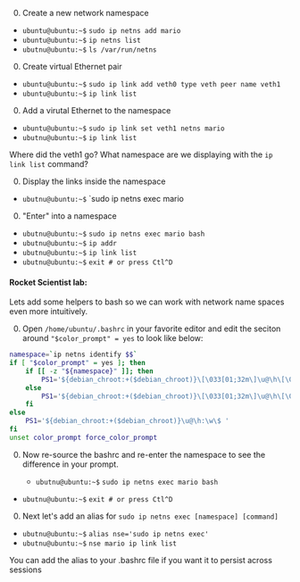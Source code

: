 
0. Create a new network namespace

  * `ubuntu@ubuntu:~$` `sudo ip netns add mario`
  * `ubuntu@ubuntu:~$` `ip netns list`
  * `ubutnu@ubuntu:~$` `ls /var/run/netns`

0. Create virtual Ethernet pair

  * `ubuntu@ubuntu:~$` `sudo ip link add veth0 type veth peer name veth1`
  * `ubuntu@ubuntu:~$` `ip link list`

0. Add a virutal Ethernet to the namespace

  * `ubuntu@ubuntu:~$` `sudo ip link set veth1 netns mario`
  * `ubutnu@ubuntu:~$` `ip link list`

  Where did the veth1 go?
  What namespace are we displaying with the `ip link list` command?

0. Display the links inside the namespace

  * `ubutnu@ubuntu:~$` `sudo ip netns exec mario

0. "Enter" into a namespace

  * `ubutnu@ubuntu:~$` `sudo ip netns exec mario bash`
  * `ubutnu@ubuntu:~$` `ip addr`
  * `ubutnu@ubuntu:~$` `ip link list`
  * `ubutnu@ubuntu:~$` `exit # or press Ctl^D` 


#### Rocket Scientist lab:

Lets add some helpers to bash so we can work with network name spaces even more intuitively.

0. Open `/home/ubuntu/.bashrc` in your favorite editor and edit the seciton around `"$color_prompt" = yes` to look like below:

``` bash
namespace=`ip netns identify $$`
if [ "$color_prompt" = yes ]; then
    if [[ -z "${namespace}" ]]; then
        PS1='${debian_chroot:+($debian_chroot)}\[\033[01;32m\]\u@\h\[\033[00m\]:\[\033[01;34m\]\w\[\033[00m\]\$ '
    else
        PS1='${debian_chroot:+($debian_chroot)}\[\033[01;32m\]\u@\h\[\033[00m\]:\[\033[01;34m\]\w\[\033[00m\] ($namespace) \$ '
    fi
else
    PS1='${debian_chroot:+($debian_chroot)}\u@\h:\w\$ '
fi
unset color_prompt force_color_prompt
```

0. Now re-source the bashrc and re-enter the namespace to see the difference in your prompt.
  
	* `ubutnu@ubuntu:~$` `sudo ip netns exec mario bash`
  * `ubutnu@ubuntu:~$` `exit # or press Ctl^D` 

0. Next let's add an alias for `sudo ip netns exec [namespace] [command]`

  * `ubutnu@ubuntu:~$` `alias nse='sudo ip netns exec'`
  * `ubutnu@ubuntu:~$` `nse mario ip link list`

You can add the alias to your .bashrc file if you want it to persist across sessions

